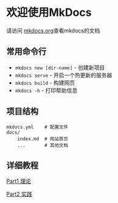 # 欢迎使用MkDocs

请访问 [mkdocs.org](https://www.mkdocs.org)查看mkdocs的文档

## 常用命令行

* `mkdocs new [dir-name]` - 创建新项目
* `mkdocs serve` - 开启一个热更新的服务器
* `mkdocs build` - 构建网页
* `mkdocs -h` - 打印帮助信息

## 项目结构

    mkdocs.yml    # 配置文件
    docs/
        index.md  # 网站首页
        ...       # 其他文档

## 详细教程

[Part1 理论](https://yangzhang.site/Blog/mkdocs/%E7%90%86%E8%AE%BA/)

[Part2 实践](https://yangzhang.site/Blog/mkdocs/%E5%AE%9E%E8%B7%B5/)
